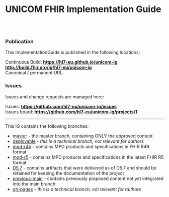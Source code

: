 # UNICOM FHIR Implementation Guide
<br> </br>
### Publication
This ImplementationGuide is published in the following locations:

Continuous Build: __https://hl7-eu.github.io/unicom-ig__ __http://build.fhir.org/ig/hl7-eu/unicom-ig__  
Canonical / permanent URL: 
<br/>

### Issues
Issues and change requests are managed here:  

Issues:  __https://github.com/hl7-eu/unicom-ig/issues__  
Issues board:  __https://github.com/hl7-eu/unicom-ig/projects/1__  


---
 
This IG contains the following branches:
* [master](https://github.com/hl7-eu/unicom-ig) - the master branch, containing ONLY the approved content
* [deployable](https://github.com/hl7-eu/unicom-ig/tree/deployable) - *this is a technical branch, not relevant for authors*
* [mpd-r4b](https://github.com/hl7-eu/unicom-ig/tree/mpd-r4b) - contains MPD products and specifications in FHIR R4B format
* [mpd-r5](https://github.com/hl7-eu/unicom-ig/tree/mpd-r5) - contains MPD products and specifications in the latest FHIR R5 format
* [D5.7](https://github.com/hl7-eu/unicom-ig/tree/D5.7) - contains artifacts that were delivered as of D5.7 and should be retained for keeping the documentation of the project
* [previous-main](https://github.com/hl7-eu/unicom-ig/tree/previous-main) - contains previously proposed content not yet integrated into the main branch
* [gh-pages](https://github.com/hl7-eu/unicom-ig/tree/gh-pages) - *this is a technical branch, not relevant for authors*

